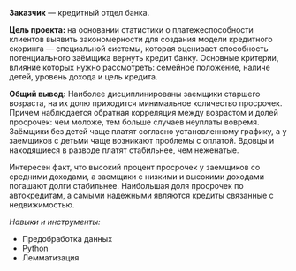  **Заказчик** — кредитный отдел банка.
 
 **Цель проекта:** на основании статистики о платежеспособности клиентов выявить закономерности для создания модели кредитного скоринга — специальной системы, которая оценивает способность потенциального заёмщика вернуть кредит банку. Основные критерии, влияние которых нужно рассмотреть: семейное положение, наличе детей, уровень дохода и цель кредита.
 
**Общий вывод:** Наиболее дисциплинированы заемщики старшего возраста, на их долю приходится минимальное количество просрочек. Причем наблюдается обратная корреляция между возрастом и долей просрочек: чем моложе, тем больше случаев неуплаты вовремя. Заёмщики без детей чаще платят согласно установленному графику, а у заемщиков с детьми чаще возникают проблемы с оплатой. Вдовцы и находящиеся в разводе платят стабильнее, чем неженатые.

Интересен факт, что высокий процент просрочек у заемщиков со средними доходами, а заемщики с низкими и высокими доходами погашают долги стабильнее. Наибольшая доля просрочек по автокредитам, а самыми надежными являются кредиты связанные с недвижимостью.

*Навыки и инструменты:*
- Предобработка данных
- Python 
- Лемматизация
